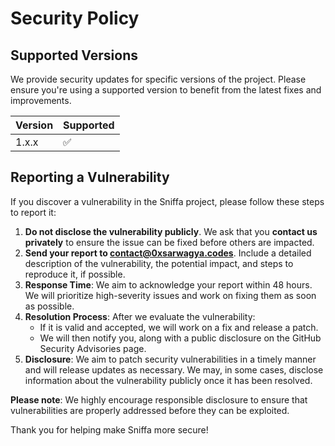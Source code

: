 # Security Policy

## Supported Versions

We provide security updates for specific versions of the project. Please ensure you're using a supported version to benefit from the latest fixes and improvements.

| Version | Supported          |
| ------- | ------------------ |
| 1.x.x   | :white_check_mark: |

## Reporting a Vulnerability

If you discover a vulnerability in the Sniffa project, please follow these steps to report it:

1. **Do not disclose the vulnerability publicly**. We ask that you **contact us privately** to ensure the issue can be fixed before others are impacted.
2. **Send your report to [contact@0xsarwagya.codes](mailto:contact@0xsarwagya.codes)**. Include a detailed description of the vulnerability, the potential impact, and steps to reproduce it, if possible.
3. **Response Time**: We aim to acknowledge your report within 48 hours. We will prioritize high-severity issues and work on fixing them as soon as possible.
4. **Resolution Process**: After we evaluate the vulnerability:
   - If it is valid and accepted, we will work on a fix and release a patch.
   - We will then notify you, along with a public disclosure on the GitHub Security Advisories page.
5. **Disclosure**: We aim to patch security vulnerabilities in a timely manner and will release updates as necessary. We may, in some cases, disclose information about the vulnerability publicly once it has been resolved.

**Please note**: We highly encourage responsible disclosure to ensure that vulnerabilities are properly addressed before they can be exploited.

Thank you for helping make Sniffa more secure!
